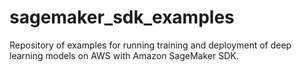 # sagemaker_sdk_examples
Repository of examples for running training and deployment of deep learning models on AWS with Amazon SageMaker SDK.


